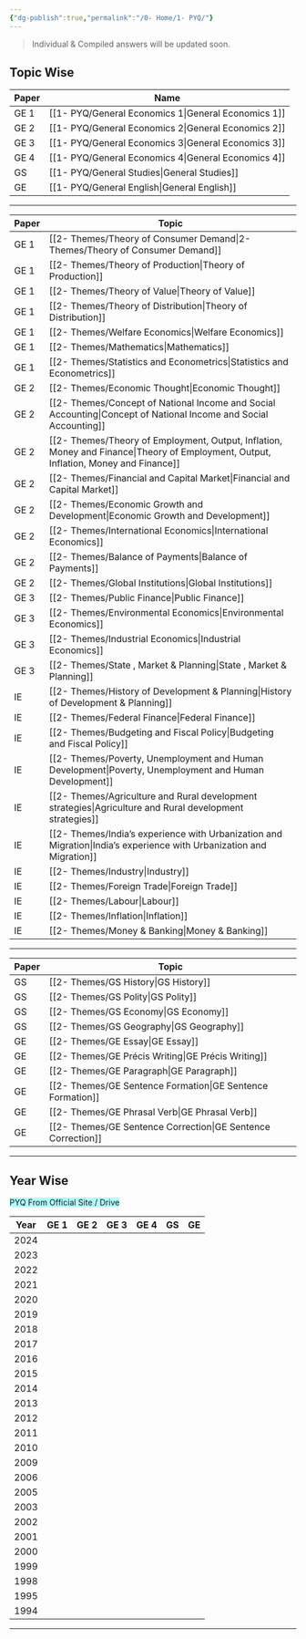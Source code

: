 ```yaml
---
{"dg-publish":true,"permalink":"/0- Home/1- PYQ/"}
---
```


> Individual & Compiled answers will be updated soon. 

## Topic Wise


| Paper | Name                    |
| ----- | ----------------------- |
| GE 1  | [[1- PYQ/General Economics 1\|General Economics 1]] |
| GE 2  | [[1- PYQ/General Economics 2\|General Economics 2]] |
| GE 3  | [[1- PYQ/General Economics 3\|General Economics 3]] |
| GE 4  | [[1- PYQ/General Economics 4\|General Economics 4]] |
| GS    | [[1- PYQ/General Studies\|General Studies]]     |
| GE    | [[1- PYQ/General English\|General English]]     |

---


| Paper | Topic                                                          |
| ----- | -------------------------------------------------------------- |
| GE 1  | [[2- Themes/Theory of Consumer Demand\|2- Themes/Theory of Consumer Demand]]                                  |
| GE 1  | [[2- Themes/Theory of Production\|Theory of Production]]                                       |
| GE 1  | [[2- Themes/Theory of Value\|Theory of Value]]                                            |
| GE 1  | [[2- Themes/Theory of Distribution\|Theory of Distribution]]                                     |
| GE 1  | [[2- Themes/Welfare Economics\|Welfare Economics]]                                          |
| GE 1  | [[2- Themes/Mathematics\|Mathematics]]                                                |
| GE 1  | [[2- Themes/Statistics and Econometrics\|Statistics and Econometrics]]                               |
| GE 2  | [[2- Themes/Economic Thought\|Economic Thought]]                                           |
| GE 2  | [[2- Themes/Concept of National Income and Social Accounting\|Concept of National Income and Social Accounting]]           |
| GE 2  | [[2- Themes/Theory of Employment, Output, Inflation, Money and Finance\|Theory of Employment, Output, Inflation, Money and Finance]] |
| GE 2  | [[2- Themes/Financial and Capital Market\|Financial and Capital Market]]                               |
| GE 2  | [[2- Themes/Economic Growth and Development\|Economic Growth and Development]]                            |
| GE 2  | [[2- Themes/International Economics\|International Economics]]                                    |
| GE 2  | [[2- Themes/Balance of Payments\|Balance of Payments]]                                        |
| GE 2  | [[2- Themes/Global Institutions\|Global Institutions]]                                        |
| GE 3  | [[2- Themes/Public Finance\|Public Finance]]                                             |
| GE 3  | [[2- Themes/Environmental Economics\|Environmental Economics]]                                    |
| GE 3  | [[2- Themes/Industrial Economics\|Industrial Economics]]                                       |
| GE 3  | [[2- Themes/State , Market & Planning\|State , Market & Planning]]                                  |
| IE    | [[2- Themes/History of Development & Planning\|History of Development & Planning]]                          |
| IE    | [[2- Themes/Federal Finance\|Federal Finance]]                                            |
| IE    | [[2- Themes/Budgeting and Fiscal Policy\|Budgeting and Fiscal Policy]]                                |
| IE    | [[2- Themes/Poverty, Unemployment and Human Development\|Poverty, Unemployment and Human Development]]                |
| IE    | [[2- Themes/Agriculture and Rural development strategies\|Agriculture and Rural development strategies]]               |
| IE    | [[2- Themes/India’s experience with Urbanization and Migration\|India’s experience with Urbanization and Migration]]         |
| IE    | [[2- Themes/Industry\|Industry]]                                                   |
| IE    | [[2- Themes/Foreign Trade\|Foreign Trade]]                                              |
| IE    | [[2- Themes/Labour\|Labour]]                                                     |
| IE    | [[2- Themes/Inflation\|Inflation]]                                                  |
| IE    | [[2- Themes/Money & Banking\|Money & Banking]]                                            |


---


| Paper | Topic                      |
| ----- | -------------------------- |
| GS    | [[2- Themes/GS History\|GS History]]             |
| GS    | [[2- Themes/GS Polity\|GS Polity]]              |
| GS    | [[2- Themes/GS Economy\|GS Economy]]             |
| GS    | [[2- Themes/GS Geography\|GS Geography]]           |
| GE    | [[2- Themes/GE Essay\|GE Essay]]               |
| GE    | [[2- Themes/GE Précis Writing\|GE Précis Writing]]      |
| GE    | [[2- Themes/GE Paragraph\|GE Paragraph]]           |
| GE    | [[2- Themes/GE Sentence Formation\|GE Sentence Formation]]  |
| GE    | [[2- Themes/GE Phrasal Verb\|GE Phrasal Verb]]        |
| GE    | [[2- Themes/GE Sentence Correction\|GE Sentence Correction]] |


---


## Year Wise 


<span style="background:#b1ffff"> PYQ From Official Site  / Drive</span>

| Year | GE 1 | GE 2 | GE 3 | GE 4 | GS  | GE  |
| ---- | ---- | ---- | ---- | ---- | --- | --- |
| 2024 |      |      |      |      |     |     |
| 2023 |      |      |      |      |     |     |
| 2022 |      |      |      |      |     |     |
| 2021 |      |      |      |      |     |     |
| 2020 |      |      |      |      |     |     |
| 2019 |      |      |      |      |     |     |
| 2018 |      |      |      |      |     |     |
| 2017 |      |      |      |      |     |     |
| 2016 |      |      |      |      |     |     |
| 2015 |      |      |      |      |     |     |
| 2014 |      |      |      |      |     |     |
| 2013 |      |      |      |      |     |     |
| 2012 |      |      |      |      |     |     |
| 2011 |      |      |      |      |     |     |
| 2010 |      |      |      |      |     |     |
| 2009 |      |      |      |      |     |     |
| 2006 |      |      |      |      |     |     |
| 2005 |      |      |      |      |     |     |
| 2003 |      |      |      |      |     |     |
| 2002 |      |      |      |      |     |     |
| 2001 |      |      |      |      |     |     |
| 2000 |      |      |      |      |     |     |
| 1999 |      |      |      |      |     |     |
| 1998 |      |      |      |      |     |     |
| 1995 |      |      |      |      |     |     |
| 1994 |      |      |      |      |     |     |

---
